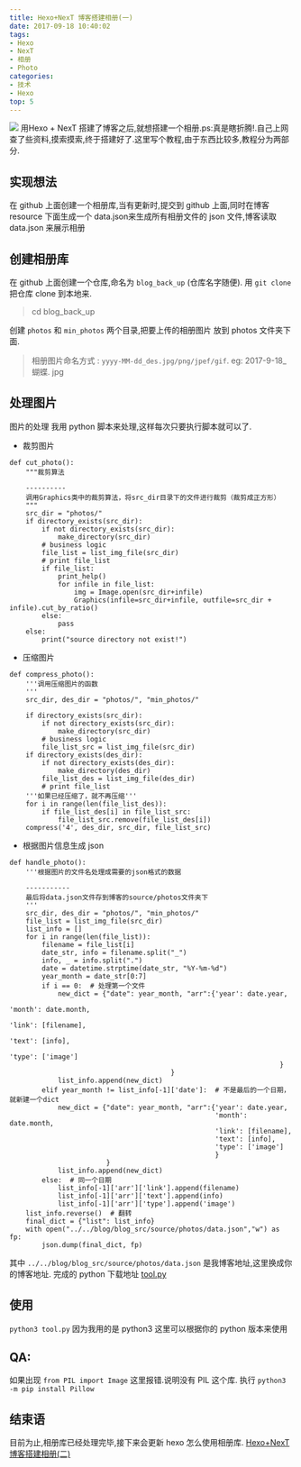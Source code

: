 ```yaml
---
title: Hexo+NexT 博客搭建相册(一)
date: 2017-09-18 10:40:02
tags:
- Hexo
- NexT
- 相册
- Photo
categories:
- 技术
- Hexo
top: 5
---
```

<img src="http://pic.58pic.com/58pic/15/37/17/12n58PICyI3_1024.jpg" class="full-image" />
  用Hexo + NexT 搭建了博客之后,就想搭建一个相册.ps:真是瞎折腾!.自己上网查了些资料,摸索摸索,终于搭建好了.这里写个教程,由于东西比较多,教程分为两部分.
<!--more-->

实现想法
-----------
在 github 上面创建一个相册库,当有更新时,提交到 github 上面,同时在博客 resource 下面生成一个 data.json来生成所有相册文件的 json 文件,博客读取 data.json 来展示相册

创建相册库
-----------
在 github 上面创建一个仓库,命名为 `blog_back_up` (仓库名字随便). 用 `git clone` 把仓库 clone 到本地来.
> cd blog_back_up

创建 `photos` 和 `min_photos` 两个目录,把要上传的相册图片 放到 photos 文件夹下面.
> 相册图片命名方式 : `yyyy-MM-dd_des.jpg/png/jpef/gif`. eg: 2017-9-18_蝴蝶. jpg

处理图片
-----------
图片的处理 我用 python 脚本来处理,这样每次只要执行脚本就可以了.
- 裁剪图片
```
def cut_photo():
    """裁剪算法
    
    ----------
    调用Graphics类中的裁剪算法，将src_dir目录下的文件进行裁剪（裁剪成正方形）
    """
    src_dir = "photos/"
    if directory_exists(src_dir):
        if not directory_exists(src_dir):
            make_directory(src_dir)
        # business logic
        file_list = list_img_file(src_dir)
        # print file_list
        if file_list:
            print_help()
            for infile in file_list:
                img = Image.open(src_dir+infile)
                Graphics(infile=src_dir+infile, outfile=src_dir + infile).cut_by_ratio()            
        else:
            pass
    else:
        print("source directory not exist!")     

```

- 压缩图片
```
def compress_photo():
    '''调用压缩图片的函数
    '''
    src_dir, des_dir = "photos/", "min_photos/"
    
    if directory_exists(src_dir):
        if not directory_exists(src_dir):
            make_directory(src_dir)
        # business logic
        file_list_src = list_img_file(src_dir)
    if directory_exists(des_dir):
        if not directory_exists(des_dir):
            make_directory(des_dir)
        file_list_des = list_img_file(des_dir)
        # print file_list
    '''如果已经压缩了，就不再压缩'''
    for i in range(len(file_list_des)):
        if file_list_des[i] in file_list_src:
            file_list_src.remove(file_list_des[i])
    compress('4', des_dir, src_dir, file_list_src)
```

- 根据图片信息生成 json
```
def handle_photo():
    '''根据图片的文件名处理成需要的json格式的数据
    
    -----------
    最后将data.json文件存到博客的source/photos文件夹下
    '''
    src_dir, des_dir = "photos/", "min_photos/"
    file_list = list_img_file(src_dir)
    list_info = []
    for i in range(len(file_list)):
        filename = file_list[i]
        date_str, info = filename.split("_")
        info, _ = info.split(".")
        date = datetime.strptime(date_str, "%Y-%m-%d")
        year_month = date_str[0:7]            
        if i == 0:  # 处理第一个文件
            new_dict = {"date": year_month, "arr":{'year': date.year,
                                                                   'month': date.month,
                                                                   'link': [filename],
                                                                   'text': [info],
                                                                   'type': ['image']
                                                                   }
                                        } 
            list_info.append(new_dict)
        elif year_month != list_info[-1]['date']:  # 不是最后的一个日期，就新建一个dict
            new_dict = {"date": year_month, "arr":{'year': date.year,
                                                   'month': date.month,
                                                   'link': [filename],
                                                   'text': [info],
                                                   'type': ['image']
                                                   }
                        }
            list_info.append(new_dict)
        else:  # 同一个日期
            list_info[-1]['arr']['link'].append(filename)
            list_info[-1]['arr']['text'].append(info)
            list_info[-1]['arr']['type'].append('image')
    list_info.reverse()  # 翻转
    final_dict = {"list": list_info}
    with open("../../blog/blog_src/source/photos/data.json","w") as fp:
        json.dump(final_dict, fp)
```

其中 `../../blog/blog_src/source/photos/data.json` 是我博客地址,这里换成你的博客地址.
完成的 python 下载地址 <a href="https://github.com/lovexinforever/blog_back_up/blob/master/tool.py" target="">tool.py</a>

使用
-----------
`python3 tool.py`
因为我用的是 python3 这里可以根据你的 python 版本来使用

QA:
-----------
如果出现 `from PIL import Image` 这里报错.说明没有 PIL 这个库.
执行 `python3 -m pip install Pillow`

结束语
-----------
目前为止,相册库已经处理完毕,接下来会更新 hexo 怎么使用相册库. 
<a href="https://lovexinforever.github.io/2017/09/18/Hexo-NexT-博客搭建相册-二/">Hexo+NexT 博客搭建相册(二)</a>

